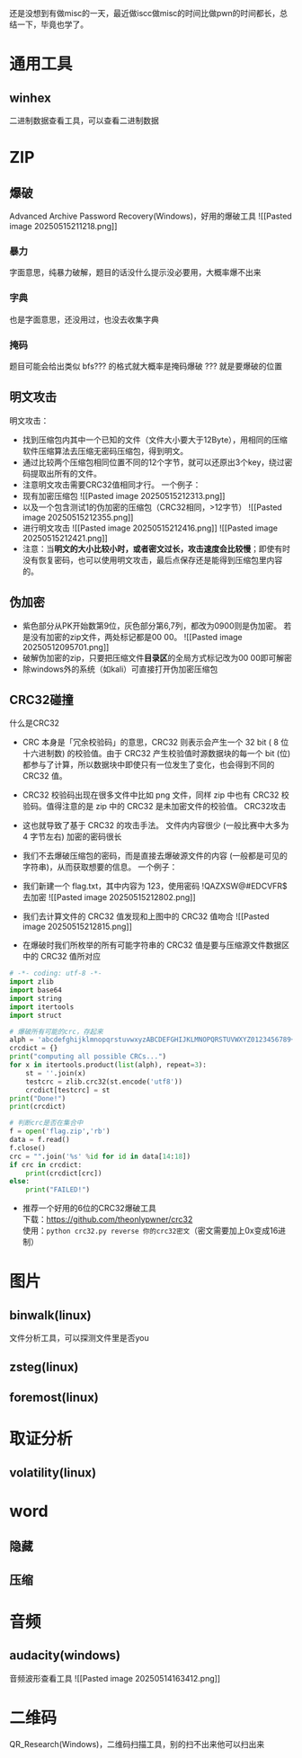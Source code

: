 还是没想到有做misc的一天，最近做iscc做misc的时间比做pwn的时间都长，总结一下，毕竟也学了。
# 通用工具
## winhex
二进制数据查看工具，可以查看二进制数据
# ZIP
## 爆破
Advanced Archive Password Recovery(Windows)，好用的爆破工具
![[Pasted image 20250515211218.png]]
### 暴力
字面意思，纯暴力破解，题目的话没什么提示没必要用，大概率爆不出来
### 字典 
也是字面意思，还没用过，也没去收集字典
### 掩码
题目可能会给出类似 bfs??? 的格式就大概率是掩码爆破 ??? 就是要爆破的位置
## 明文攻击
明文攻击：

- 找到压缩包内其中一个已知的文件（文件大小要大于12Byte），用相同的压缩软件压缩算法去压缩无密码压缩包，得到明文。
- 通过比较两个压缩包相同位置不同的12个字节，就可以还原出3个key，绕过密码提取出所有的文件。
- 注意明文攻击需要CRC32值相同才行。
一个例子：
- 现有加密压缩包
![[Pasted image 20250515212313.png]]
- 以及一个包含测试1的伪加密的压缩包（CRC32相同，>12字节）
![[Pasted image 20250515212355.png]]
- 进行明文攻击
![[Pasted image 20250515212416.png]]
![[Pasted image 20250515212421.png]]
- 注意：当**明文的大小比较小时，或者密文过长，攻击速度会比较慢**；即使有时没有恢复密码，也可以使用明文攻击，最后点保存还是能得到压缩包里内容的。
## 伪加密
- 紫色部分从PK开始数第9位，灰色部分第6,7列，都改为0900则是伪加密。  若是没有加密的zip文件，两处标记都是00 00。
![[Pasted image 20250512095701.png]]
- 破解伪加密的zip，只要把压缩文件**目录区**的全局方式标记改为00 00即可解密
- 除windows外的系统（如kali）可直接打开伪加密压缩包
## CRC32碰撞
什么是CRC32

- CRC 本身是「冗余校验码」的意思，CRC32 则表示会产生一个 32 bit ( 8 位十六进制数) 的校验值。由于 CRC32 产生校验值时源数据块的每一个 bit (位) 都参与了计算，所以数据块中即使只有一位发生了变化，也会得到不同的 CRC32 值。
- CRC32 校验码出现在很多文件中比如 png 文件，同样 zip 中也有 CRC32 校验码。值得注意的是 zip 中的 CRC32 是未加密文件的校验值。
CRC32攻击

- 这也就导致了基于 CRC32 的攻击手法。
  文件内内容很少 (一般比赛中大多为 4 字节左右)
  加密的密码很长
- 我们不去爆破压缩包的密码，而是直接去爆破源文件的内容 (一般都是可见的字符串)，从而获取想要的信息。
一个例子：

- 我们新建一个 flag.txt，其中内容为 123，使用密码 !QAZXSW@#EDCVFR$ 去加密
![[Pasted image 20250515212802.png]]
- 我们去计算文件的 CRC32 值发现和上图中的 CRC32 值吻合
![[Pasted image 20250515212815.png]]
- 在爆破时我们所枚举的所有可能字符串的 CRC32 值是要与压缩源文件数据区中的 CRC32 值所对应
```python
# -*- coding: utf-8 -*-
import zlib
import base64
import string
import itertools
import struct

# 爆破所有可能的crc，存起来
alph = 'abcdefghijklmnopqrstuvwxyzABCDEFGHIJKLMNOPQRSTUVWXYZ0123456789+/='
crcdict = {}
print("computing all possible CRCs...")
for x in itertools.product(list(alph), repeat=3):
    st = ''.join(x)
    testcrc = zlib.crc32(st.encode('utf8'))
    crcdict[testcrc] = st
print("Done!")
print(crcdict)

# 判断crc是否在集合中
f = open('flag.zip','rb')
data = f.read()
f.close()
crc = "".join('%s' %id for id in data[14:18])
if crc in crcdict:
    print(crcdict[crc])
else:
    print("FAILED!")

```
- 推荐一个好用的6位的CRC32爆破工具  
  下载：https://github.com/theonlypwner/crc32  
  使用：`python crc32.py reverse 你的crc32密文`（密文需要加上0x变成16进制）
# 图片
## binwalk(linux)
文件分析工具，可以探测文件里是否you
## zsteg(linux)

## foremost(linux)

# 取证分析
## volatility(linux)

# word
## 隐藏

## 压缩

# 音频
## audacity(windows)
音频波形查看工具
![[Pasted image 20250514163412.png]]

# 二维码
QR_Research(Windows)，二维码扫描工具，别的扫不出来他可以扫出来